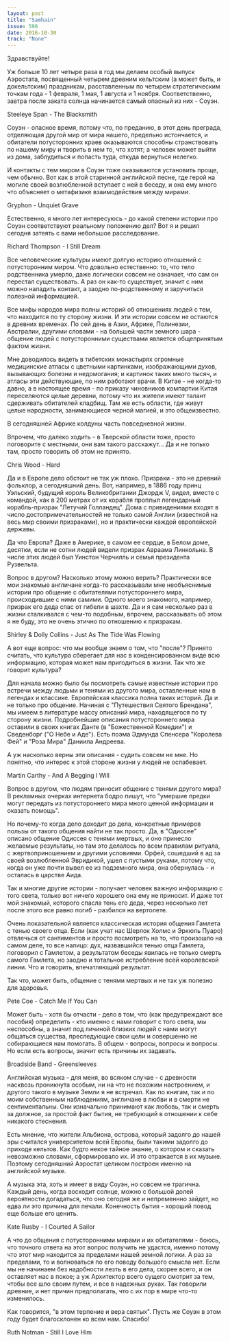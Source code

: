```yaml
---
layout: post
title: "Samhain"
issue: 598
date: 2016-10-30
track: "None"
---
```


Здравствуйте!

Уж больше 10 лет четыре раза в год мы делаем особый выпуск Аэростата, посвященный четырем древним кельтским (а может быть, и докельтским) праздникам, расставленным по четырем стратегическим точкам года - 1 февраля, 1 мая, 1 августа и 1 ноября. Соответственно, завтра после заката солнца начинается самый опасный из них - Соуэн.

Steeleye Span - The Blacksmith

Соуэн - опасное время, потому что, по преданию, в этот день преграда, отделяющая другой мир от мира нашего, предельно истончается, и обитатели потусторонних краев оказываются способны странствовать по нашему миру и творить в нем то, что хотят; а человек может выйти из дома, заблудиться и попасть туда, откуда вернуться нелегко.

И контакты с тем миром в Соуэн тоже оказываются установить проще, чем обычно. Вот как в этой старинной английской песне, где герой на могиле своей возлюбленной вступает с ней в беседу, и она ему много что объясняет о метафизике взаимодействия между мирами.

Gryphon - Unquiet Grave

Естественно, я много лет интересуюсь - до какой степени истории про Соуэн соответствуют реальному положению дел? Вот я и решил сегодня затеять с вами небольшое расследование.

Richard Thompson - I Still Dream

Все человеческие культуры имеют долгую историю отношений с потусторонним миром. Что довольно естественно: то, что тело родственника умерло, даже логически совсем не означает, что сам он перестал существовать. А раз он как-то существует, значит с ним можно наладить контакт, а заодно по-родственному и заручиться полезной информацией.

Все мифы народов мира полны историй об отношениях людей с тем, что находится по ту сторону жизни. И эти истории совсем не остаются в древних временах. По сей день в Азии, Африке, Полинезии, Австралии, другими словами - на большей части земного шара - общение людей с потусторонними существами является общепринятым фактом жизни.

Мне доводилось видеть в тибетских монастырях огромные медицинские атласы с цветными картинками, изображающими духов, вызывающих болезни и недомогания; и картинок таких много тысяч, и атласы эти действующие, по ним работают врачи. В Китае - не когда-то давно, а в настоящее время - по приказу чиновников компартии Китая переселяются целые деревни, потому что их жители имеют талант сдерживать обитателей кладбищ. Там же есть области, где живут целые народности, занимающиеся черной магией, и это общеизвестно.

В сегодняшней Африке колдуны часть повседневной жизни.

Впрочем, что далеко ходить - в Тверской области тоже, просто поговорите с местными, они вам такого расскажут... Да и не только там, просто говорить об этом не принято.

Chris Wood - Hard

Да и в Европе дело обстоит не так уж плохо. Призраки - это не древний фольклор, а сегодняшний день. Вот, например, в 1886 году принц Уэльский, будущий король Великобритании Джордж V, видел, вместе с командой, как в 200 метрах от их корабля проплыл легендарный корабль-призрак "Летучий Голландец". Дома с привидениями входят в число достопримечательностей не только самой Англии (известной на весь мир своими призраками), но и практически каждой европейской державы.

Да что Европа? Даже в Америке, в самом ее сердце, в Белом доме, десятки, если не сотни людей видели призрак Авраама Линкольна. В числе этих людей был Уинстон Черчилль и семья президента Рузвельта.

Вопрос в другом? Насколько этому можно верить? Практически все мои знакомые англичане когда-то рассказывали мне необъяснимые истории про общение с обитателями потустороннего мира, происходившие с ними самими. Одного моего знакомого, например, призрак его деда спас от гибели в шахте. Да и я сам несколько раз в жизни сталкивался с чем-то подобным, впрочем, рассказывать об этом я не буду, это не очень этично по отношению к призракам.

Shirley & Dolly Collins - Just As The Tide Was Flowing

А вот еще вопрос: что мы вообще знаем о том, что "после"? Принято считать, что культура сберегает для нас в конденсированном виде всю информацию, которая может нам пригодиться в жизни. Так что же говорит культура?

Для начала можно было бы посмотреть самые известные истории про встречи между людьми и тенями из другого мира, оставленные нам в легендах и классике. Европейская классика полна таких историй. Да и не только про общение. Начиная с "Путешествия Святого Брендана", мы имеем в литературе массу описаний мира, находящегося по ту сторону жизни. Подробнейшие описания потустороннего мира оставили в своих книгах Данте (в "Божественной Комедии") и Сведенборг ("О Небе и Аде"). Есть поэма Эдмунда Спенсера "Королева Фей" и "Роза Мира" Даниила Андреева.

А уж насколько верны эти описания - судить совсем не мне. Но понятно, что интерес к этой стороне жизни у людей не ослабевает.

Martin Carthy - And A Begging I Will

Вопрос в другом, что людям приносит общение с тенями другого мира? В рекламных очерках интернета бодро пишут, что "умершие предки могут передать из потустороннего мира много ценной информации и оказать помощь".

Но почему-то когда дело доходит до дела, конкретные примеров пользы от такого общения найти не так просто. Да, в "Одиссее" описано общение Одиссея с тенями мертвых, и оно принесло желаемые результаты, но там это делалось по всем правилам ритуала, с жертвоприношением и другими условиями. Орфей, сошедший в ад за своей возлюбленной Эвридикой, ушел с пустыми руками, потому что, когда он уже почти вывел ее из подземного мира, она обернулась - и осталась в царстве Аида.

Так и многие другие истории - получает человек важную информацию с того света, только вот ничего хорошего она ему не приносит. И даже тот мой знакомый, которого спасла тень его деда, через несколько лет после этого все равно погиб - разбился на вертолете.

Очень показательной является классическая история общения Гамлета с тенью своего отца. Если (как учат нас Шерлок Холмс и Эркюль Пуаро) отвлечься от сантиментов и просто посмотреть на то, что произошло на самом деле, то все налицо: дух, назвавшийся тенью отца Гамлета, поговорил с Гамлетом, а результатом беседы явилась не только смерть самого Гамлета, но заодно и тотальное истребление всей королевской линии. Что и говорить, впечатляющий результат.

Так что, может быть, общение с тенями мертвых и не так уж полезно для здоровья.

Pete Coe - Catch Me If You Can

Может быть - хотя бы отчасти - дело в том, что (как предупреждают все пособия) определить - кто именно с нами говорит с того света, мы неспособны, а значит под личиной близких людей с нами могут общаться существа, преследующие свои цели и совершенно не собирающиеся нам помогать. В общем - вопросы, вопросы и вопросы. Но если есть вопросы, значит есть причины их задавать.

Broadside Band - Greensleeves

Английская музыка - для меня, во всяком случае - с древности насквозь проникнута особым, ни на что не похожим настроением, и другого такого в музыке Земли я не встречал. Как по книгам, так и по моим собственным наблюдениям, англичане в любви и в смерти не сентиментальны. Они изначально принимают как любовь, так и смерть за должное, за простой факт бытия, не требующий в отношении к себе никакого стеснения.

Есть мнение, что жители Альбиона, острова, который задолго до нашей эры считался университетом всей Европы, были такими задолго до приходе кельтов. Как будто некое тайное знание, о котором и сказать невозможно словами, сформировало их. И это отражается в их музыке. Поэтому сегодняшний Аэростат целиком построен именно на английской музыке.

А музыка эта, хоть и имеет в виду Соуэн, но совсем не трагична. Каждый день, когда восходит солнце, можно с большой долей вероятности догадаться, что оно сегодня же и непременнно зайдет, но едва ли это причина для печали. Конечность бытия - хороший повод еще больше его ценить.

Kate Rusby - I Courted A Sailor

А что до общения с потусторонними мирами и их обитателями - боюсь, что точного ответа на этот вопрос получить не удастся, именно потому что этот мир находится за пределами нашей земной логики. А раз за пределами, то и волноваться по его поводу большого смысла нет. Если мы не начинаем без надобности лезть в его дела, скорее всего, и он оставляет нас в покое; а уж Архитектор всего сущего смотрит за тем, чтобы все шло своим путем, и все в надежных руках. Так говорили древние, и нет причин предполагать, что с их пор в мире что-то изменилось.

Как говорится, "в этом терпение и вера святых". Пусть же Соуэн в этом году будет благосклонен ко всем нам. Спасибо!

Ruth Notman - Still I Love Him
